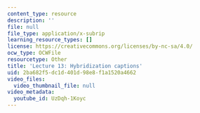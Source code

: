 ```yaml
---
content_type: resource
description: ''
file: null
file_type: application/x-subrip
learning_resource_types: []
license: https://creativecommons.org/licenses/by-nc-sa/4.0/
ocw_type: OCWFile
resourcetype: Other
title: 'Lecture 13: Hybridization captions'
uid: 2ba682f5-dc1d-401d-98e8-f1a1520a4662
video_files:
  video_thumbnail_file: null
video_metadata:
  youtube_id: UzDqh-1Koyc
---
```

